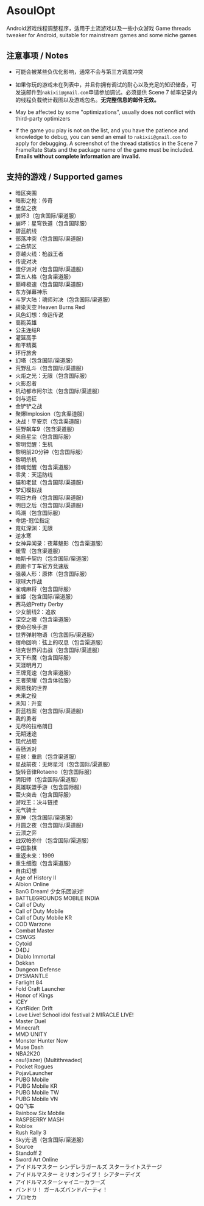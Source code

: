 # AsoulOpt
Android游戏线程调整程序，适用于主流游戏以及一些小众游戏
Game threads tweaker for Android, suitable for mainstream games and some niche games

## 注意事项 / Notes
- 可能会被某些负优化影响，通常不会与第三方调度冲突
- 如果你玩的游戏未在列表中，并且你拥有调试的耐心以及充足的知识储备，可发送邮件到`nakixii@gmail.com`申请参加调试。必须提供 Scene 7 帧率记录内的线程负载统计截图以及游戏包名。**无完整信息的邮件无效。**
  
- May be affected by some "optimizations", usually does not conflict with third-party optimizers
- If the game you play is not on the list, and you have the patience and knowledge to debug, you can send an email to `nakixii@gmail.com` to apply for debugging. A screenshot of the thread statistics in the Scene 7 FrameRate Stats and the package name of the game must be included. **Emails without complete information are invalid.**

## 支持的游戏 / Supported games
- 暗区突围
- 暗影之枪：传奇
- 堡垒之夜
- 崩坏3（包含国际/渠道服）
- 崩坏：星穹铁道（包含国际服）
- 碧蓝航线
- 部落冲突（包含国际/渠道服）
- 尘白禁区
- 穿越火线：枪战王者
- 传说对决
- 蛋仔派对（包含国际/渠道服）
- 第五人格（包含渠道服）
- 巅峰极速（包含国际/渠道服）
- 东方弹幕神乐
- 斗罗大陆：魂师对决（包含国际/渠道服）
- 緋染天空 Heaven Burns Red
- 风色幻想：命运传说
- 高能英雄
- 公主连结R
- 灌篮高手
- 和平精英
- 环行旅舍
- 幻塔（包含国际/渠道服）
- 荒野乱斗（包含国际/渠道服）
- 火炬之光：无限（包含国际服）
- 火影忍者
- 机动都市阿尔法（包含国际/渠道服）
- 剑与远征
- 金铲铲之战
- 聚爆Implosion（包含渠道服）
- 决战！平安京（包含渠道服）
- 狂野飙车9（包含渠道服）
- 来自星尘（包含国际服）
- 黎明觉醒：生机
- 黎明前20分钟（包含国际服）
- 黎明杀机
- 猎魂觉醒（包含渠道服）
- 零灵：天运防线
- 猫和老鼠（包含国际/渠道服）
- 梦幻模拟战
- 明日方舟（包含国际/渠道服）
- 明日之后（包含国际/渠道服）
- 鸣潮（包含国际服）
- 命运-冠位指定
- 霓虹深渊：无限
- 逆水寒
- 女神异闻录：夜幕魅影（包含渠道服）
- 暖雪（包含渠道服）
- 帕斯卡契约（包含国际/渠道服）
- 跑跑卡丁车官方竞速版
- 强袭人形：原体（包含国际服）
- 球球大作战
- 雀魂麻将（包含国际服）
- 雀姬（包含国际/渠道服）
- 赛马娘Pretty Derby
- 少女前线2：追放
- 深空之眼（包含渠道服）
- 使命召唤手游
- 世界弹射物语（包含国际/渠道服）
- 宿命回响：弦上的叹息（包含渠道服）
- 坦克世界闪击战（包含国际/渠道服）
- 天下布魔（包含国际服）
- 天涯明月刀
- 王牌竞速（包含渠道服）
- 王者荣耀（包含体验服）
- 网易我的世界
- 未来之役
- 未知：升变
- 蔚蓝档案（包含国际/渠道服）
- 我的勇者
- 无尽的拉格朗日
- 无期迷途
- 现代战舰
- 香肠派对
- 星球：重启（包含渠道服）
- 星战前夜：无烬星河（包含国际/渠道服）
- 旋转音律Rotaeno（包含国际服）
- 阴阳师（包含国际/渠道服）
- 英雄联盟手游（包含国际服）
- 萤火突击（包含国际服）
- 游戏王：决斗链接
- 元气骑士
- 原神（包含国际/渠道服）
- 月圆之夜（包含国际/渠道服）
- 云顶之弈
- 战双帕弥什（包含国际/渠道服）
- 中国象棋
- 重返未来：1999
- 重生细胞（包含渠道服）
- 自由幻想
- Age of History II
- Albion Online
- BanG Dream! 少女乐团派对!
- BATTLEGROUNDS MOBILE INDIA
- Call of Duty
- Call of Duty Mobile
- Call of Duty Mobile KR
- COD Warzone
- Combat Master
- CSWGS
- Cytoid
- D4DJ
- Diablo Immortal
- Dokkan
- Dungeon Defense
- DYSMANTLE
- Farlight 84
- Fold Craft Launcher
- Honor of Kings
- ICEY
- KartRider: Drift
- Love Live! School idol festival 2 MIRACLE LIVE!
- Master Duel
- Minecraft
- MMD UNITY
- Monster Hunter Now
- Muse Dash
- NBA2K20
- osu!(lazer) (Multithreaded)
- Pocket Rogues
- PojavLauncher
- PUBG Mobile
- PUBG Mobile KR
- PUBG Mobile TW
- PUBG Mobile VN
- QQ飞车
- Rainbow Six Mobile
- RASPBERRY MASH
- Roblox
- Rush Rally 3
- Sky光·遇（包含国际/渠道服）
- Source
- Standoff 2
- Sword Art Online
- アイドルマスター シンデレラガールズ スターライトステージ
- アイドルマスター ミリオンライブ！ シアターデイズ
- アイドルマスターシャイニーカラーズ
- バンドリ！ ガールズバンドパーティ！
- プロセカ
